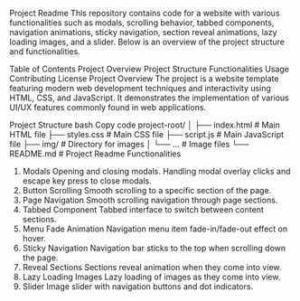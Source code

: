 Project Readme
This repository contains code for a website with various functionalities such as modals, scrolling behavior, tabbed components, navigation animations, sticky navigation, section reveal animations, lazy loading images, and a slider. Below is an overview of the project structure and functionalities.

Table of Contents
Project Overview
Project Structure
Functionalities
Usage
Contributing
License
Project Overview
The project is a website template featuring modern web development techniques and interactivity using HTML, CSS, and JavaScript. It demonstrates the implementation of various UI/UX features commonly found in web applications.

Project Structure
bash
Copy code
project-root/
│
├── index.html              # Main HTML file
├── styles.css              # Main CSS file
├── script.js               # Main JavaScript file
├── img/                    # Directory for images
│   └── ...                 # Image files
└── README.md               # Project Readme
Functionalities
1. Modals
Opening and closing modals.
Handling modal overlay clicks and escape key press to close modals.
2. Button Scrolling
Smooth scrolling to a specific section of the page.
3. Page Navigation
Smooth scrolling navigation through page sections.
4. Tabbed Component
Tabbed interface to switch between content sections.
5. Menu Fade Animation
Navigation menu item fade-in/fade-out effect on hover.
6. Sticky Navigation
Navigation bar sticks to the top when scrolling down the page.
7. Reveal Sections
Sections reveal animation when they come into view.
8. Lazy Loading Images
Lazy loading of images as they come into view.
9. Slider
Image slider with navigation buttons and dot indicators.
